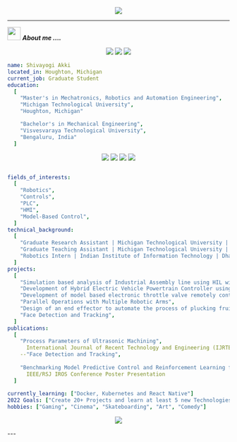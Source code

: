 <p align="center">
  <img src="https://capsule-render.vercel.app/api?type=waving&color=gradient&text=Hello!&height=100&section=header"/>
</p>


---

<img src="https://media.giphy.com/media/iY8CRBdQXODJSCERIr/giphy.gif" width="30px">&nbsp;***About me ....***

<p align="center">
  <img src="https://img.shields.io/badge/Age-24-blue" />
  <img src="https://img.shields.io/badge/Lives-Houghton%20Michigan-blue" />
  <img src="https://img.shields.io/badge/Languages-English-blue" />
</p>


```yaml
name: Shivayogi Akki
located_in: Houghton, Michigan
current_job: Graduate Student
education:
  [
    "Master's in Mechatronics, Robotics and Automation Engineering",
    "Michigan Technological University",
    "Houghton, Michigan"

    "Bachelor's in Mechanical Engineering",
    "Visvesvaraya Technological University",
    "Bengaluru, India"
  ]

```

 <p align="center">
<img src="https://img.shields.io/badge/Age-26-blue" />
  <img src="https://img.shields.io/badge/Focus-Machine%20Learning-brightgreen" />
  <img src="https://img.shields.io/badge/Lives-Sri%20Lanka-success" />
  <img src="https://img.shields.io/badge/Languages-English%20%26%20Sinhala-brightgreen" />
</p>

```yaml

fields_of_interests:
  [
    "Robotics",
    "Controls",
    "PLC",
    "HMI",
    "Model-Based Control",
  ]
technical_background:
  [
    "Graduate Research Assistant | Michigan Technological University | Houghton, Michigan",
    "Graduate Teaching Assistant | Michigan Technological University | Houghton, Michigan",
    "Robotics Intern | Indian Institute of Information Technology | Dharwad, India",
  ]
projects:
  [
    "Simulation based analysis of Industrial Assembly line using HIL with PLC module",
    "Development of Hybrid Electric Vehicle Powertrain Controller using Stateflow",
    "Development of model based electronic throttle valve remotely controlled via CAN",
    "Parallel Operations with Multiple Robotic Arms",
    "Design of an end effector to automate the process of plucking fruits",
    "Face Detection and Tracking",
  ]
publications:
  [
    "Process Parameters of Ultrasonic Machining",
      International Journal of Recent Technology and Engineering (IJRTE), ISSN: 2277-3878, Volume-8 Issue-4, November 2019
    --"Face Detection and Tracking",
      
    "Benchmarking Model Predictive Control and Reinforcement Learning for Legged Robot Locomotion",
      IEEE/RSJ IROS Conference Poster Presentation
  ]
  
currently_learning: ["Docker, Kubernetes and React Native"]
2022 Goals: ["Create 20+ Projects and learn at least 5 new Technologies."]
hobbies: ["Gaming", "Cinema", "Skateboarding", "Art", "Comedy"]
```
<p align="center">
 <img src="https://www.charlotteworks.com/wp-content/uploads/2018/01/automation-animation.gif"/>
</p>
---  
